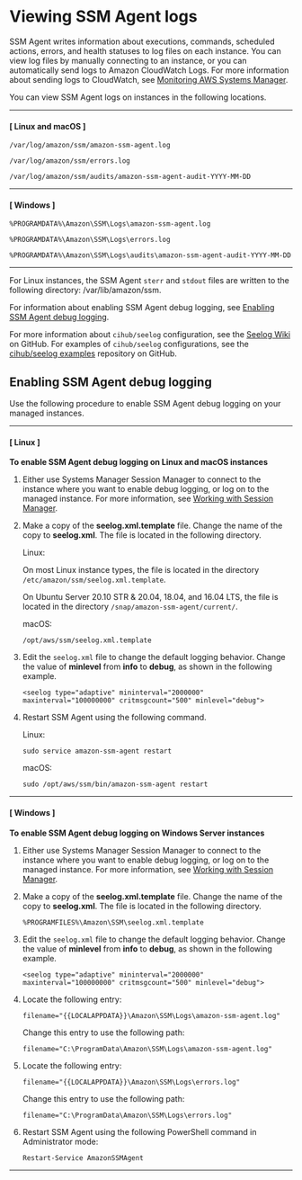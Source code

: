 # Viewing SSM Agent logs<a name="sysman-agent-logs"></a>

SSM Agent writes information about executions, commands, scheduled actions, errors, and health statuses to log files on each instance\. You can view log files by manually connecting to an instance, or you can automatically send logs to Amazon CloudWatch Logs\. For more information about sending logs to CloudWatch, see [Monitoring AWS Systems Manager](monitoring.md)\.

You can view SSM Agent logs on instances in the following locations\.

------
#### [ Linux and macOS ]

`/var/log/amazon/ssm/amazon-ssm-agent.log`

`/var/log/amazon/ssm/errors.log`

`/var/log/amazon/ssm/audits/amazon-ssm-agent-audit-YYYY-MM-DD`

------
#### [ Windows ]

`%PROGRAMDATA%\Amazon\SSM\Logs\amazon-ssm-agent.log`

`%PROGRAMDATA%\Amazon\SSM\Logs\errors.log`

`%PROGRAMDATA%\Amazon\SSM\Logs\audits\amazon-ssm-agent-audit-YYYY-MM-DD`

------

For Linux instances, the SSM Agent `sterr` and `stdout` files are written to the following directory: /var/lib/amazon/ssm\.

For information about enabling SSM Agent debug logging, see [Enabling SSM Agent debug logging](#ssm-agent-debug-log-files)\.

For more information about `cihub/seelog` configuration, see the [Seelog Wiki](https://github.com/cihub/seelog/wiki) on GitHub\. For examples of `cihub/seelog` configurations, see the [cihub/seelog examples](https://github.com/cihub/seelog-examples) repository on GitHub\. 

## Enabling SSM Agent debug logging<a name="ssm-agent-debug-log-files"></a>

Use the following procedure to enable SSM Agent debug logging on your managed instances\.

------
#### [ Linux ]

**To enable SSM Agent debug logging on Linux and macOS instances**

1. Either use Systems Manager Session Manager to connect to the instance where you want to enable debug logging, or log on to the managed instance\. For more information, see [Working with Session Manager](session-manager-working-with.md)\.

1. Make a copy of the **seelog\.xml\.template** file\. Change the name of the copy to **seelog\.xml**\. The file is located in the following directory\.

   Linux:

   On most Linux instance types, the file is located in the directory `/etc/amazon/ssm/seelog.xml.template`\.

   On Ubuntu Server 20\.10 STR & 20\.04, 18\.04, and 16\.04 LTS, the file is located in the directory `/snap/amazon-ssm-agent/current/`\.

   macOS:

   ```
   /opt/aws/ssm/seelog.xml.template
   ```

1. Edit the `seelog.xml` file to change the default logging behavior\. Change the value of **minlevel** from **info** to **debug**, as shown in the following example\.

   `<seelog type="adaptive" mininterval="2000000" maxinterval="100000000" critmsgcount="500" minlevel="debug">`

1. Restart SSM Agent using the following command\.

   Linux:

   ```
   sudo service amazon-ssm-agent restart
   ```

   macOS:

   ```
   sudo /opt/aws/ssm/bin/amazon-ssm-agent restart
   ```

------
#### [ Windows ]

**To enable SSM Agent debug logging on Windows Server instances**

1. Either use Systems Manager Session Manager to connect to the instance where you want to enable debug logging, or log on to the managed instance\. For more information, see [Working with Session Manager](session-manager-working-with.md)\.

1. Make a copy of the **seelog\.xml\.template** file\. Change the name of the copy to **seelog\.xml**\. The file is located in the following directory\.

   `%PROGRAMFILES%\Amazon\SSM\seelog.xml.template`

1. Edit the `seelog.xml` file to change the default logging behavior\. Change the value of **minlevel** from **info** to **debug**, as shown in the following example\.

   `<seelog type="adaptive" mininterval="2000000" maxinterval="100000000" critmsgcount="500" minlevel="debug">`

1. Locate the following entry:

   `filename="{{LOCALAPPDATA}}\Amazon\SSM\Logs\amazon-ssm-agent.log"`

   Change this entry to use the following path:

   `filename="C:\ProgramData\Amazon\SSM\Logs\amazon-ssm-agent.log"`

1. Locate the following entry:

   `filename="{{LOCALAPPDATA}}\Amazon\SSM\Logs\errors.log"`

   Change this entry to use the following path:

   `filename="C:\ProgramData\Amazon\SSM\Logs\errors.log"`

1. Restart SSM Agent using the following PowerShell command in Administrator mode:

   ```
   Restart-Service AmazonSSMAgent
   ```

------
